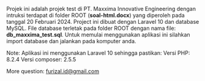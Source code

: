 Projek ini adalah projek test di PT. Maxxima Innovative Engineering dengan intruksi terdapat di folder ROOT (<b>soal-html.docx</b>) yang diperoleh pada tanggal 20 Februari 2024. Project ini dibuat dengan Laravel 10 dan database MySQL. File database terletak pada folder ROOT dengan nama file: <b>db_maxxima_test.sql</b>.
Untuk memulai menggunakan aplikasi ini silahkan import database dan jalankan pada komputer anda.

Note: Aplikasi ini menggunakan Laravel 10 sehingga pastikan:
Versi PHP: 8.2.4
Versi composer: 2.5.5

More question: furizal.id@gmail.com
